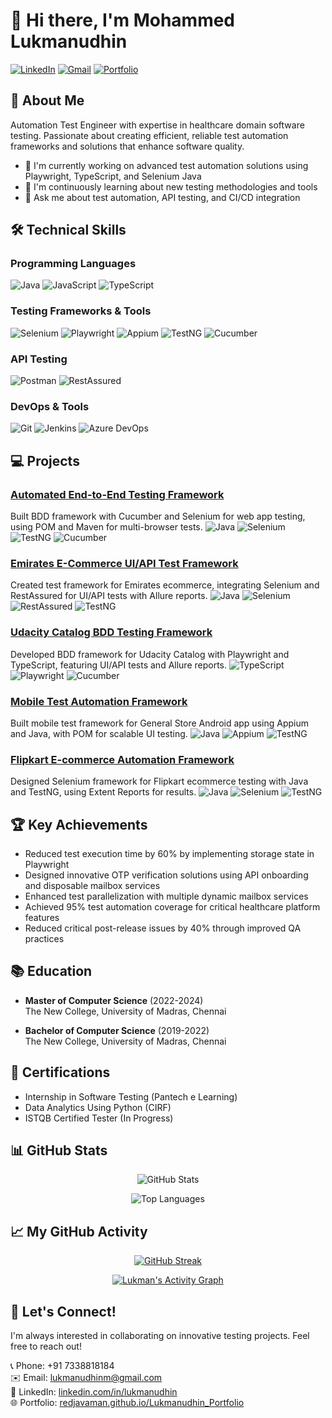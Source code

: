# 👋 Hi there, I'm Mohammed Lukmanudhin

[![LinkedIn](https://img.shields.io/badge/LinkedIn-0077B5?style=for-the-badge&logo=linkedin&logoColor=white)](https://www.linkedin.com/in/lukmanudhin)
[![Gmail](https://img.shields.io/badge/Gmail-D14836?style=for-the-badge&logo=gmail&logoColor=white)](mailto:lukmanudhinm@gmail.com)
[![Portfolio](https://img.shields.io/badge/Portfolio-000000?style=for-the-badge&logo=About.me&logoColor=white)](https://redjavaman.github.io/Lukmanudhin_Portfolio/)

## 🚀 About Me

Automation Test Engineer with expertise in healthcare domain software testing. Passionate about creating efficient, reliable test automation frameworks and solutions that enhance software quality.

- 🔭 I'm currently working on advanced test automation solutions using Playwright, TypeScript, and Selenium Java
- 🌱 I'm continuously learning about new testing methodologies and tools
- 💬 Ask me about test automation, API testing, and CI/CD integration

## 🛠️ Technical Skills

### Programming Languages
![Java](https://img.shields.io/badge/Java-ED8B00?style=flat-square&logo=java&logoColor=white)
![JavaScript](https://img.shields.io/badge/JavaScript-F7DF1E?style=flat-square&logo=javascript&logoColor=black)
![TypeScript](https://img.shields.io/badge/TypeScript-007ACC?style=flat-square&logo=typescript&logoColor=white)

### Testing Frameworks & Tools
![Selenium](https://img.shields.io/badge/Selenium-43B02A?style=flat-square&logo=selenium&logoColor=white)
![Playwright](https://img.shields.io/badge/Playwright-45ba4b?style=flat-square&logo=playwright&logoColor=white)
![Appium](https://img.shields.io/badge/Appium-6E36F6?style=flat-square&logo=appium&logoColor=white)
![TestNG](https://img.shields.io/badge/TestNG-007ACC?style=flat-square&logo=testng&logoColor=white)
![Cucumber](https://img.shields.io/badge/Cucumber-23D96C?style=flat-square&logo=cucumber&logoColor=white)

### API Testing
![Postman](https://img.shields.io/badge/Postman-FF6C37?style=flat-square&logo=postman&logoColor=white)
![RestAssured](https://img.shields.io/badge/RestAssured-43B02A?style=flat-square&logo=rest-assured&logoColor=white)

### DevOps & Tools
![Git](https://img.shields.io/badge/Git-F05032?style=flat-square&logo=git&logoColor=white)
![Jenkins](https://img.shields.io/badge/Jenkins-D24939?style=flat-square&logo=jenkins&logoColor=white)
![Azure DevOps](https://img.shields.io/badge/Azure_DevOps-0078D7?style=flat-square&logo=azure-devops&logoColor=white)

## 💻 Projects

### [Automated End-to-End Testing Framework](https://github.com/redJavaMan/amazon-ui-e2e-tests-cucumber)
Built BDD framework with Cucumber and Selenium for web app testing, using POM and Maven for multi-browser tests.
![Java](https://img.shields.io/badge/Java-ED8B00?style=flat-square&logo=java&logoColor=white)
![Selenium](https://img.shields.io/badge/Selenium-43B02A?style=flat-square&logo=selenium&logoColor=white)
![TestNG](https://img.shields.io/badge/TestNG-007ACC?style=flat-square&logo=testng&logoColor=white)
![Cucumber](https://img.shields.io/badge/Cucumber-23D96C?style=flat-square&logo=cucumber&logoColor=white)

### [Emirates E-Commerce UI/API Test Framework](https://github.com/redJavaMan/emirates-ui-e2e-test)
Created test framework for Emirates ecommerce, integrating Selenium and RestAssured for UI/API tests with Allure reports.
![Java](https://img.shields.io/badge/Java-ED8B00?style=flat-square&logo=java&logoColor=white)
![Selenium](https://img.shields.io/badge/Selenium-43B02A?style=flat-square&logo=selenium&logoColor=white)
![RestAssured](https://img.shields.io/badge/RestAssured-43B02A?style=flat-square&logo=rest-assured&logoColor=white)
![TestNG](https://img.shields.io/badge/TestNG-007ACC?style=flat-square&logo=testng&logoColor=white)

### [Udacity Catalog BDD Testing Framework](https://github.com/red.javaMan/udacity-bdd-test)
Developed BDD framework for Udacity Catalog with Playwright and TypeScript, featuring UI/API tests and Allure reports.
![TypeScript](https://img.shields.io/badge/TypeScript-007ACC?style=flat-square&logo=typescript&logoColor=white)
![Playwright](https://img.shields.io/badge/Playwright-45ba4b?style=flat-square&logo=playwright&logoColor=white)
![Cucumber](https://img.shields.io/badge/Cucumber-23D96C?style=flat-square&logo=cucumber&logoColor=white)

### [Mobile Test Automation Framework](https://github.com/redJavaMan/Appium)
Built mobile test framework for General Store Android app using Appium and Java, with POM for scalable UI testing.
![Java](https://img.shields.io/badge/Java-ED8B00?style=flat-square&logo=java&logoColor=white)
![Appium](https://img.shields.io/badge/Appium-6E36F6?style=flat-square&logo=appium&logoColor=white)
![TestNG](https://img.shields.io/badge/TestNG-007ACC?style=flat-square&logo=testng&logoColor=white)

### [Flipkart E-commerce Automation Framework](https://github.com/red.javaMan/flipkart-ui-e2e-test)
Designed Selenium framework for Flipkart ecommerce testing with Java and TestNG, using Extent Reports for results.
![Java](https://img.shields.io/badge/Java-ED8B00?style=flat-square&logo=java&logoColor=white)
![Selenium](https://img.shields.io/badge/Selenium-43B02A?style=flat-square&logo=selenium&logoColor=white)
![TestNG](https://img.shields.io/badge/TestNG-007ACC?style=flat-square&logo=testng&logoColor=white)

## 🏆 Key Achievements

- Reduced test execution time by 60% by implementing storage state in Playwright
- Designed innovative OTP verification solutions using API onboarding and disposable mailbox services
- Enhanced test parallelization with multiple dynamic mailbox services
- Achieved 95% test automation coverage for critical healthcare platform features
- Reduced critical post-release issues by 40% through improved QA practices

## 📚 Education

- **Master of Computer Science** (2022-2024)  
  The New College, University of Madras, Chennai
  
- **Bachelor of Computer Science** (2019-2022)  
  The New College, University of Madras, Chennai

## 📜 Certifications

- Internship in Software Testing (Pantech e Learning)
- Data Analytics Using Python (CIRF)
- ISTQB Certified Tester (In Progress)

## 📊 GitHub Stats

<div align="center">
  
![GitHub Stats](https://github-readme-stats.vercel.app/api?username=redJavaMan&show_icons=true&theme=radical&hide_border=true&count_private=true)

![Top Languages](https://github-readme-stats.vercel.app/api/top-langs/?username=redJavaMan&layout=compact&theme=radical&hide_border=true)

</div>

## 📈 My GitHub Activity

<div align="center">
  
[![GitHub Streak](https://streak-stats.demolab.com/?user=redJavaMan&theme=radical&hide_border=true)](https://git.io/streak-stats)

[![Lukman's Activity Graph](https://github-readme-activity-graph.vercel.app/graph?username=redJavaMan&theme=redical&hide_border=true)](https://github.com/ashutosh00710/github-readme-activity-graph)

</div>

## 🤝 Let's Connect!

I'm always interested in collaborating on innovative testing projects. Feel free to reach out!

📞 Phone: +91 7338818184  
✉️ Email: lukmanudhinm@gmail.com  
💼 LinkedIn: [linkedin.com/in/lukmanudhin](https://www.linkedin.com/in/lukmanudhin)  
🌐 Portfolio: [redjavaman.github.io/Lukmanudhin_Portfolio](https://redjavaman.github.io/Lukmanudhin_Portfolio/)
